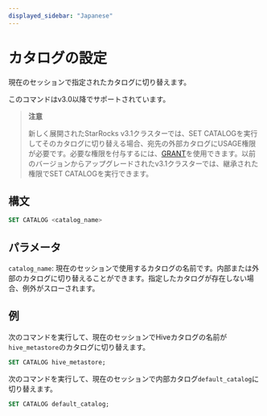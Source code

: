 ```yaml
---
displayed_sidebar: "Japanese"
---
```


# カタログの設定

現在のセッションで指定されたカタログに切り替えます。

このコマンドはv3.0以降でサポートされています。

> **注意**
>
> 新しく展開されたStarRocks v3.1クラスターでは、SET CATALOGを実行してそのカタログに切り替える場合、宛先の外部カタログにUSAGE権限が必要です。必要な権限を付与するには、[GRANT](../account-management/GRANT.md)を使用できます。以前のバージョンからアップグレードされたv3.1クラスターでは、継承された権限でSET CATALOGを実行できます。

## 構文

```SQL
SET CATALOG <catalog_name>
```

## パラメータ

`catalog_name`: 現在のセッションで使用するカタログの名前です。内部または外部のカタログに切り替えることができます。指定したカタログが存在しない場合、例外がスローされます。

## 例

次のコマンドを実行して、現在のセッションでHiveカタログの名前が`hive_metastore`のカタログに切り替えます。

```SQL
SET CATALOG hive_metastore;
```

次のコマンドを実行して、現在のセッションで内部カタログ`default_catalog`に切り替えます。

```SQL
SET CATALOG default_catalog;
```

